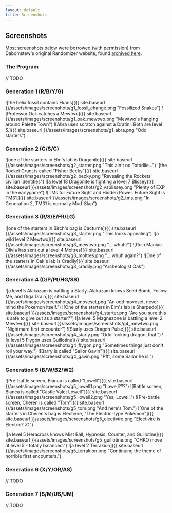 ```yaml
---
layout: default
title: Screenshots
---
```

## Screenshots

Most screenshots below were borrowed (with permission) from Dabomstew's original Randomizer website, found [archived here](https://web.archive.org/web/20240106083538/https://pokehacks.dabomstew.com/randomizer/index.php).

### The Program

// TODO

### Generation 1 (R/B/Y/G)

![the helix fossil contains Ekans]({{ site.baseurl }}/assets/images/screenshots/g1_fossil_change.png "Fossilized Snakes")
![Professor Oak catches a Mewtwo]({{ site.baseurl }}/assets/images/screenshots/g1_oak_mewtwo.png "Mewtwo's hanging around Palette Town")
![Abra uses scratch against a Dratini. Both are level 5.]({{ site.baseurl }}/assets/images/screenshots/g1_abra.png "Odd starters")

### Generation 2 (G/S/C)

![one of the starters in Elm's lab is Dragonite]({{ site.baseurl }}/assets/images/screenshots/g2_starter.png "This ain't no Totodile...")
![the Rocket Grunt is called "Fisher Becky"]({{ site.baseurl }}/assets/images/screenshots/g2_becky.png "Revealing the Rockets' civilian identities")
![a level 18 Dragonite is fighting a level 7 Blissey]({{ site.baseurl }}/assets/images/screenshots/g2_vsblissey.png "Plenty of EXP in the earlygame")
![TMs for Future Sight and Hidden Power. Future Sight is TM31.]({{ site.baseurl }}/assets/images/screenshots/g2_tms.png "In Generation 2, TM31 is normally Mud-Slap")

### Generation 3 (R/S/E/FR/LG)

![one of the starters in Birch's bag is Cacturne]({{ site.baseurl }}/assets/images/screenshots/g3_starter.png "This looks appealing")
![a wild level 2 Mewtwo]({{ site.baseurl }}/assets/images/screenshots/g3_mewtwo.png "... whuh?")
![Ruin Maniac Olivia has sent out a level 4 Moltres]({{ site.baseurl }}/assets/images/screenshots/g3_moltres.png "... whuh again?")
![One of the starters in Oak's lab is Cradily]({{ site.baseurl }}/assets/images/screenshots/g3_cradily.png "Archeologist Oak")

### Generation 4 (D/P/Pt/HG/SS)

![a level 5 Alakazam is battling a Starly. Alakazam knows Seed Bomb, Follow Me, and Giga Drain]({{ site.baseurl }}/assets/images/screenshots/g4_moveset.png "An odd moveset, never mind the Pokemon itself.")
![One of the starters in Elm's lab is Sharpedo]({{ site.baseurl }}/assets/images/screenshots/g4_starter.png "Are you sure this is safe to give out as a starter?")
![a level 5 Magnezone is battling a level 2 Mewtwo]({{ site.baseurl }}/assets/images/screenshots/g4_mewtwo.png "Nightmare first encounter")
![Starly uses Dragon Pulse]({{ site.baseurl }}/assets/images/screenshots/g4_starly.png "Odd-looking dragon, that.")
![a level 5 Flygon uses Guillotine]({{ site.baseurl }}/assets/images/screenshots/g4_flygon.png "Sometimes things just don't roll your way.")
![Barry is called "Sailor Gavin"]({{ site.baseurl }}/assets/images/screenshots/g4_gavin.png "Pfft, some Sailor he is.")

### Generation 5 (B/W/B2/W2)

![Pre-battle screen, Bianca is called "Lowell"]({{ site.baseurl }}/assets/images/screenshots/g5_lowell1.png "Lowell???")
![Battle screen, Bianca is called "Castle Valet Lowell"]({{ site.baseurl }}/assets/images/screenshots/g5_lowell2.png "Yes, Lowell.")
![Pre-battle screen, Cheren is called "Tom"]({{ site.baseurl }}/assets/images/screenshots/g5_tom.png "And here's Tom.") <!--TODO: when CPGs come for Gen5, make this use a CPG!-->
![One of the starters in Cheren's bag is Electivire, "The Electric-type Pokémon"]({{ site.baseurl }}/assets/images/screenshots/g5_electivire.png "Electivire is Electric? :O")
<!-- TODO: ![One of the starters in Cheren's bag is Electivire, "The Grass-type Pokémon". It is notably green.]({{ site.baseurl }}/assets/images/screenshots/g5_electivire2.png "Electivire is Grass??? :O :O :O") !-->
![a level 5 Heracross knows Mist Ball, Hypnosis, Counter, and Guillotine]({{ site.baseurl }}/assets/images/screenshots/g5_guillotine.png "OHKO move at level 5 - totally balanced.")
![a level 2 Terrakion]({{ site.baseurl }}/assets/images/screenshots/g5_terrakion.png "Continuing the theme of horrible first encounters.")


### Generation 6 (X/Y/OR/AS)

// TODO

### Generation 7 (S/M/US/UM)

// TODO